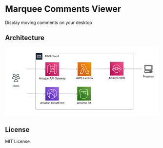 # Marquee Comments Viewer
Display moving comments on your desktop

## Architecture
![architecture](architecture.png)

## License
MIT License